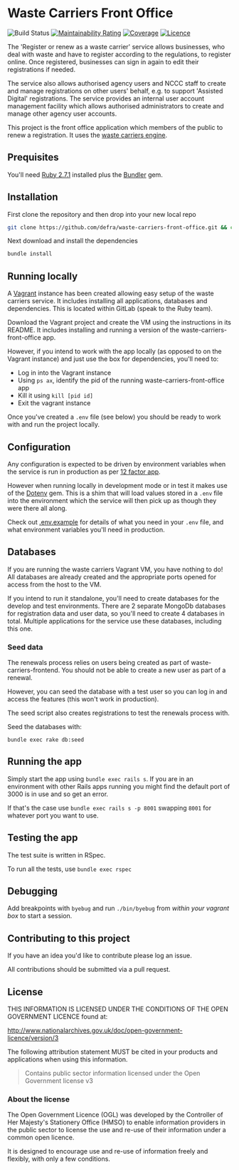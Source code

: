 # Waste Carriers Front Office

![Build Status](https://github.com/DEFRA/waste-carriers-front-office/workflows/CI/badge.svg?branch=main)
[![Maintainability Rating](https://sonarcloud.io/api/project_badges/measure?project=DEFRA_waste-carriers-front-office&metric=sqale_rating)](https://sonarcloud.io/dashboard?id=DEFRA_waste-carriers-front-office)
[![Coverage](https://sonarcloud.io/api/project_badges/measure?project=DEFRA_waste-carriers-front-office&metric=coverage)](https://sonarcloud.io/dashboard?id=DEFRA_waste-carriers-front-office)
[![Licence](https://img.shields.io/badge/Licence-OGLv3-blue.svg)](http://www.nationalarchives.gov.uk/doc/open-government-licence/version/3)

The 'Register or renew as a waste carrier' service allows businesses, who deal with waste and have to register according to the regulations, to register online. Once registered, businesses can sign in again to edit their registrations if needed.

The service also allows authorised agency users and NCCC staff to create and manage registrations on other users' behalf, e.g. to support 'Assisted Digital' registrations. The service provides an internal user account management facility which allows authorised administrators to create and manage other agency user accounts.

This project is the front office application which members of the public to renew a registration. It uses the [waste carriers engine](https://github.com/DEFRA/waste-carriers-engine).

## Prequisites

You'll need [Ruby 2.7.1](https://www.ruby-lang.org/en/) installed plus the [Bundler](http://bundler.io/) gem.

## Installation

First clone the repository and then drop into your new local repo

```bash
git clone https://github.com/defra/waste-carriers-front-office.git && cd waste-carriers-front-office
```

Next download and install the dependencies

```bash
bundle install
```

## Running locally

A [Vagrant](https://www.vagrantup.com/) instance has been created allowing easy setup of the waste carriers service. It includes installing all applications, databases and dependencies. This is located within GitLab (speak to the Ruby team).

Download the Vagrant project and create the VM using the instructions in its README. It includes installing and running a version of the waste-carriers-front-office app.

However, if you intend to work with the app locally (as opposed to on the Vagrant instance) and just use the box for dependencies, you'll need to:

- Log in into the Vagrant instance
- Using `ps ax`, identify the pid of the running waste-carriers-front-office app
- Kill it using `kill [pid id]`
- Exit the vagrant instance

Once you've created a `.env` file (see below) you should be ready to work with and run the project locally.

## Configuration

Any configuration is expected to be driven by environment variables when the service is run in production as per [12 factor app](https://12factor.net/config).

However when running locally in development mode or in test it makes use of the [Dotenv](https://github.com/bkeepers/dotenv) gem. This is a shim that will load values stored in a `.env` file into the environment which the service will then pick up as though they were there all along.

Check out [.env.example](/.env.example) for details of what you need in your `.env` file, and what environment variables you'll need in production.

## Databases

If you are running the waste carriers Vagrant VM, you have nothing to do! All databases are already created and the appropriate ports opened for access from the host to the VM.

If you intend to run it standalone, you'll need to create databases for the develop and test environments. There are 2 separate MongoDb databases for registration data and user data, so you'll need to create 4 databases in total. Multiple applications for the service use these databases, including this one.

### Seed data

The renewals process relies on users being created as part of waste-carriers-frontend. You should not be able to create a new user as part of a renewal.

However, you can seed the database with a test user so you can log in and access the features (this won't work in production).

The seed script also creates registrations to test the renewals process with.

Seed the databases with:

`bundle exec rake db:seed`

## Running the app

Simply start the app using `bundle exec rails s`. If you are in an environment with other Rails apps running you might find the default port of 3000 is in use and so get an error.

If that's the case use `bundle exec rails s -p 8001` swapping `8001` for whatever port you want to use.

## Testing the app

The test suite is written in RSpec.

To run all the tests, use `bundle exec rspec`

## Debugging

Add breakpoints with `byebug` and run `./bin/byebug` from *within your vagrant box* to start a session.

## Contributing to this project

If you have an idea you'd like to contribute please log an issue.

All contributions should be submitted via a pull request.

## License

THIS INFORMATION IS LICENSED UNDER THE CONDITIONS OF THE OPEN GOVERNMENT LICENCE found at:

http://www.nationalarchives.gov.uk/doc/open-government-licence/version/3

The following attribution statement MUST be cited in your products and applications when using this information.

> Contains public sector information licensed under the Open Government license v3

### About the license

The Open Government Licence (OGL) was developed by the Controller of Her Majesty's Stationery Office (HMSO) to enable information providers in the public sector to license the use and re-use of their information under a common open licence.

It is designed to encourage use and re-use of information freely and flexibly, with only a few conditions.
